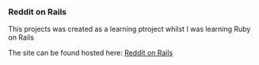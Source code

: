 ### Reddit on Rails

This projects was created as a learning ptroject whilst I was learning Ruby on Rails

The site can be found hosted here: [Reddit on Rails](http://theo-ror.herokuapp.com/)